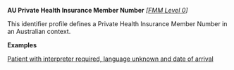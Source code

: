 **AU Private Health Insurance Member Number**  *[[FMM Level 0](guidance.html)]*

This identifier profile defines a Private Health Insurance Member Number in an Australian context.

**Examples**

[Patient with interpreter required, language unknown and date of arrival](Patient-example7.html)